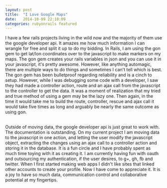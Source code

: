 ```yaml
---
layout: post
title:  "I Love Google Maps"
date:   2014-10-09 22:10:09
categories: rubyonrails featured
---
```


I have a few rails projects living in the wild now and the majority of them use the google developer
api. It amazes me how much information I can wrangle for free and split it up to do my bidding. In
Rails, I am using the gon gem to get lat/lon coordinates over to the javascript to make markers on
my maps. The gon gem creates your rails variables in json and you can use it in your javascript, it's
pretty awesome. However, like anything automagic, there are multiple ways to do things and sometimes
I can't tell which is best. The gon gem has been bulletproof regarding reliability and is a cinch to
setup. However, while I was debugging some code with a developer, I saw they had made a controller
action, route and an ajax call from the javascript to the controller to get the
data. It was a moment of realization that my tried and true method of using a gem may be the lazy
one. Then again, in the time it would take me to build the route, controller, rescue and ajax call
it would take five times as long and arguably be nearly the same outcome as using gon.

<br>
Outside of moving data, the google developer api is just great to work with. The documentation is
outstanding. On my current project I am moving data to the javascript in one action, and letting
the user modify the javascript object, extracting the changes using an ajax call to a controller
action and storing it in the database. It is a fun circle and I have probably spent as much time
toying with it as creating it. I am currently having fun with oauth and outsourcing my authentication,
if the user desires, to g+, gh, fb and twitter. When I first started making web apps I didn't like sites
that linked other accounts to create your profile. Now I have come to appreciate it. It is a joy to
have so much data, communication control and collaborative potential at my fingertips.
